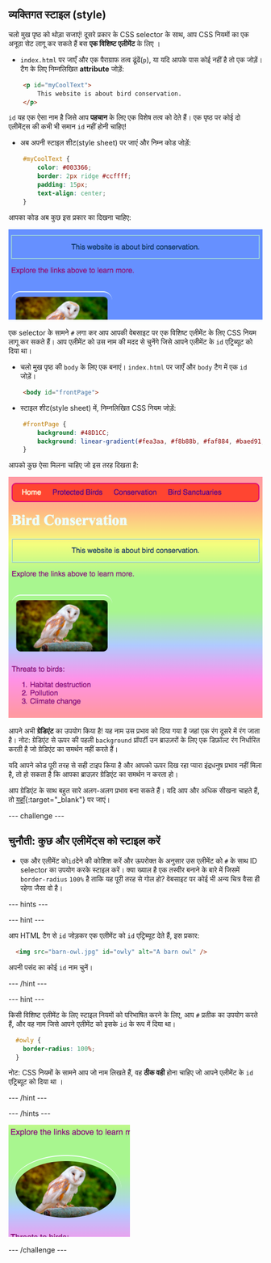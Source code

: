 ## व्यक्तिगत स्टाइल (style)

 चलो मुख पृष्ठ को थोड़ा सजाएं! दूसरे प्रकार के CSS selector के साथ, आप CSS नियमों का एक अनूठा सेट लागू कर सकते हैं बस **एक विशिष्ट एलीमेंट** के लिए ।

+ `index.html` पर जाएँ और एक पैराग्राफ तत्व ढूंढें(`p`), या यदि आपके पास कोई नहीं है तो एक जोड़ें। टैग के लिए निम्नलिखित **attribute** जोड़ें:

```html
    <p id="myCoolText">
        This website is about bird conservation.
    </p> 
```

`id` यह एक ऐसा नाम है जिसे आप **पहचान** के लिए एक विशेष तत्व को देते हैं। एक पृष्ठ पर कोई दो एलीमेंट्स की कभी भी समान `id` नहीं होनी चाहिए!

+ अब अपनी स्टाइल शीट(style sheet) पर जाएं और निम्न कोड जोड़ें:

```css
    #myCoolText {
        color: #003366;
        border: 2px ridge #ccffff;
        padding: 15px;
        text-align: center;
    }
```

आपका कोड अब कुछ इस प्रकार का दिखना चाहिए:

![एक अलग रंग और उसके चारों ओर एक सीमा के साथ पाठ](images/paragraphIdStyle.png)

एक selector के सामने `#` लगा कर आप आपकी वेबसाइट पर एक विशिष्ट एलीमेंट के लिए CSS नियम लागू कर सकते हैं। आप एलीमेंट को उस नाम की मदद से चुनेंगे जिसे आपने एलीमेंट के `id` एट्रिब्यूट को दिया था।

+ चलो मुख पृष्ठ की `body` के लिए एक बनाएं। `index.html` पर जाएँ और `body` टैग में एक `id` जोड़ें।

```html
    <body id="frontPage">
```

+ स्टाइल शीट(style sheet) में, निम्नलिखित CSS नियम जोड़ें:

```css
    #frontPage {
        background: #48D1CC;
        background: linear-gradient(#fea3aa, #f8b88b, #faf884, #baed91, #baed91, #b2cefe, #f2a2e8, #fea3aa);
    }
```

आपको कुछ ऐसा मिलना चाहिए जो इस तरह दिखता है:

![इंद्रधनुष ग्रैडिएंट पृष्ठभूमि](images/frontPageIdStyles.png)

आपने अभी **ग्रेडिएंट** का उपयोग किया है! यह नाम उस प्रभाव को दिया गया है जहां एक रंग दूसरे में रंग जाता है। नोट: ग्रेडिएंट से ऊपर की पहली `background` प्रॉपर्टी उन ब्राउज़रों के लिए एक डिफ़ॉल्ट रंग निर्धारित करती है जो ग्रेडिएंट का समर्थन नहीं करते हैं।

यदि आपने कोड पूरी तरह से सही टाइप किया है और आपको ऊपर दिख रहा प्यारा इंद्रधनुष प्रभाव नहीं मिला है, तो हो सकता है कि आपका ब्राउज़र ग्रेडिएंट का समर्थन न करता हो।

आप ग्रेडिएंट के साथ बहुत सारे अलग-अलग प्रभाव बना सकते हैं। यदि आप और अधिक सीखना चाहते हैं, तो [यहाँ](http://dojo.soy/se-html2-gradients){:target="_blank"} पर जाएं।


--- challenge ---

## चुनौती: कुछ और एलीमेंट्स को स्टाइल करें

+ एक और एलीमेंट को` id `देने की कोशिश करें और ऊपरोक्त के अनुसार उस एलीमेंट को `#` के साथ ID selector का उपयोग करके स्टाइल करें। क्या ख्याल है एक तस्वीर बनाने के बारे में जिसमें `border-radius` `100%` है ताकि यह पूरी तरह से गोल हो? वेबसाइट पर कोई भी अन्य चित्र वैसा ही रहेगा जैसा वो है।

--- hints ---


--- hint ---

आप HTML टैग से `id` जोड़कर एक एलीमेंट को `id` एट्रिब्यूट देते हैं, इस प्रकार:

```html
  <img src="barn-owl.jpg" id="owly" alt="A barn owl" />         
```

अपनी पसंद का कोई `id` नाम चुनें।

--- /hint ---

--- hint ---

किसी विशिष्ट एलीमेंट के लिए स्टाइल नियमों को परिभाषित करने के लिए, आप `#` प्रतीक का उपयोग करते हैं, और वह नाम जिसे आपने एलीमेंट को इसके `id` के रूप में दिया था।

```css
  #owly {
    border-radius: 100%;
  }
```

नोट: CSS नियमों के सामने आप जो नाम लिखते हैं, वह **ठीक वही** होना चाहिए जो आपने एलीमेंट के `id` एट्रिब्यूट को दिया था ।

--- /hint ---

--- /hints ---

![सफेद सीमा के साथ टीटो की एक गोल तस्वीर](images/pictureIdStyle.png)

--- /challenge ---

